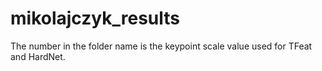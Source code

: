 # mikolajczyk_results

The number in the folder name is the keypoint scale value used for TFeat and HardNet.
